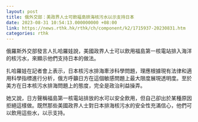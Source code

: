 ```yaml
---
layout: post
title: 俄外交部：美政界人士可飲福島排海核污水以示支持日本
date: 2023-08-31 10:54:13.000000000 +08:00
link: https://news.rthk.hk/rthk/ch/component/k2/1715937-20230831.htm
categories: rthk
---
```


俄羅斯外交部發言人扎哈羅娃說，美國政界人士可以飲用福島第一核電站排入海洋的核污水，來顯示他們支持日本的做法。 

扎哈羅娃在記者會上表示，日本核污水排海牽涉科學問題，理應根據現有法律和適用科學指標進行分析，俄方呼籲日方在這個敏感問題上最大限度展現透明度。至於美方在日本核污水排海問題上的態度，完全是政治利益操弄。
 
她又說，日方聲稱福島第一核電站排放的水可以安全飲用，但自己卻出於某種原因拒絕這樣做。既然那些美國政界人士對日本排海核污水的安全性充滿信心，他們可以飲用這些水，以示支持。

